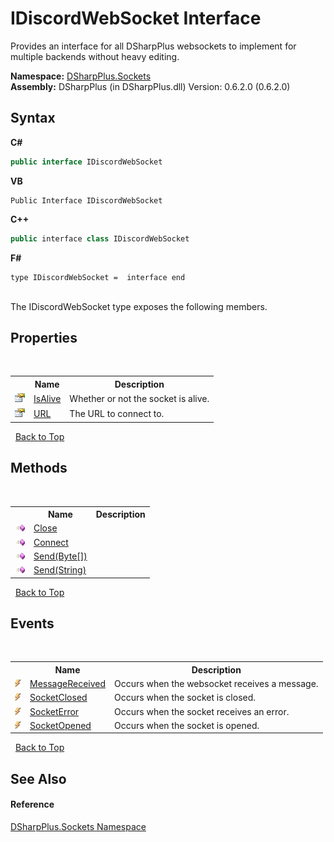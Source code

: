 # IDiscordWebSocket Interface
 

Provides an interface for all DSharpPlus websockets to implement for multiple backends without heavy editing.

**Namespace:**&nbsp;<a href="976c1b9e-33d2-8698-ae4f-4f396813919d">DSharpPlus.Sockets</a><br />**Assembly:**&nbsp;DSharpPlus (in DSharpPlus.dll) Version: 0.6.2.0 (0.6.2.0)

## Syntax

**C#**<br />
``` C#
public interface IDiscordWebSocket
```

**VB**<br />
``` VB
Public Interface IDiscordWebSocket
```

**C++**<br />
``` C++
public interface class IDiscordWebSocket
```

**F#**<br />
``` F#
type IDiscordWebSocket =  interface end
```

<br />
The IDiscordWebSocket type exposes the following members.


## Properties
&nbsp;<table><tr><th></th><th>Name</th><th>Description</th></tr><tr><td>![Public property](media/pubproperty.gif "Public property")</td><td><a href="7f2b8ccd-8ea6-b3dd-a814-86a5bf87470b">IsAlive</a></td><td>
Whether or not the socket is alive.</td></tr><tr><td>![Public property](media/pubproperty.gif "Public property")</td><td><a href="a471e805-397b-a690-2595-af889991e263">URL</a></td><td>
The URL to connect to.</td></tr></table>&nbsp;
<a href="#idiscordwebsocket-interface">Back to Top</a>

## Methods
&nbsp;<table><tr><th></th><th>Name</th><th>Description</th></tr><tr><td>![Public method](media/pubmethod.gif "Public method")</td><td><a href="639bfc83-26e3-a028-e691-f5061f087a72">Close</a></td><td /></tr><tr><td>![Public method](media/pubmethod.gif "Public method")</td><td><a href="0d8a7a6c-9030-7918-03d5-ea78532562e3">Connect</a></td><td /></tr><tr><td>![Public method](media/pubmethod.gif "Public method")</td><td><a href="a9fe8cda-5d6d-9939-216c-3ed7ecf3be33">Send(Byte[])</a></td><td /></tr><tr><td>![Public method](media/pubmethod.gif "Public method")</td><td><a href="87698f14-87c1-ec2f-61dd-90ff45abb720">Send(String)</a></td><td /></tr></table>&nbsp;
<a href="#idiscordwebsocket-interface">Back to Top</a>

## Events
&nbsp;<table><tr><th></th><th>Name</th><th>Description</th></tr><tr><td>![Public event](media/pubevent.gif "Public event")</td><td><a href="15ddcaae-5736-8b19-491c-bfe2884fc523">MessageReceived</a></td><td>
Occurs when the websocket receives a message.</td></tr><tr><td>![Public event](media/pubevent.gif "Public event")</td><td><a href="d6d0f0d7-0ccb-7b24-2685-883608c6a876">SocketClosed</a></td><td>
Occurs when the socket is closed.</td></tr><tr><td>![Public event](media/pubevent.gif "Public event")</td><td><a href="1a6fd02c-6228-990a-02ee-ecd170811788">SocketError</a></td><td>
Occurs when the socket receives an error.</td></tr><tr><td>![Public event](media/pubevent.gif "Public event")</td><td><a href="6e4125fa-612d-46eb-a905-f0d47cea39ec">SocketOpened</a></td><td>
Occurs when the socket is opened.</td></tr></table>&nbsp;
<a href="#idiscordwebsocket-interface">Back to Top</a>

## See Also


#### Reference
<a href="976c1b9e-33d2-8698-ae4f-4f396813919d">DSharpPlus.Sockets Namespace</a><br />